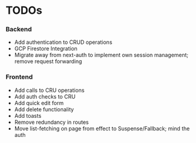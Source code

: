 # TODOs

### Backend
- Add authentication to CRUD operations
- GCP Firestore Integration
- Migrate away from next-auth to implement own session management; remove request forwarding

### Frontend
- Add calls to CRU operations
- Add auth checks to CRU
- Add quick edit form
- Add delete functionality
- Add toasts
- Remove redundancy in routes
- Move list-fetching on page from effect to Suspense/Fallback; mind the auth
